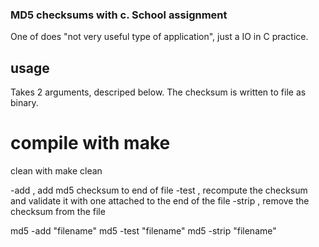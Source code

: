 ### MD5 checksums with c. School assignment
One of does "not very useful type of application", just a IO in C practice. 

## usage
Takes 2 arguments, descriped below.
The checksum is written to file as binary. 

# compile with make
clean with make clean 

-add , add md5 checksum to end of file
-test , recompute the checksum and validate it with one attached to the end of the file
-strip , remove the checksum from the file

md5 -add "filename"
md5 -test "filename"
md5 -strip "filename"
